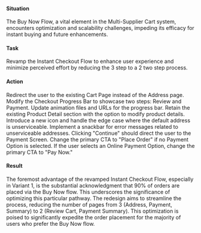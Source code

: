 #### Situation
The Buy Now Flow, a vital element in the Multi-Supplier Cart system, encounters optimization and scalability challenges, impeding its efficacy for instant buying and future enhancements.

#### Task
Revamp the Instant Checkout Flow to enhance user experience and minimize perceived effort by reducing the 3 step to a 2 two step process.

#### Action
Redirect the user to the existing Cart Page instead of the Address page.
Modify the Checkout Progress Bar to showcase two steps: Review and Payment.
Update animation files and URLs for the progress bar.
Retain the existing Product Detail section with the option to modify product details.
Introduce a new icon and handle the edge case where the default address is unserviceable.
Implement a snackbar for error messages related to unserviceable addresses.
Clicking "Continue" should direct the user to the Payment Screen.
Change the primary CTA to "Place Order" if no Payment Option is selected.
If the user selects an Online Payment Option, change the primary CTA to "Pay Now."


#### Result
The foremost advantage of the revamped Instant Checkout Flow, especially in Variant 1, is the substantial acknowledgment that 90% of orders are placed via the Buy Now flow. This underscores the significance of optimizing this particular pathway. The redesign aims to streamline the process, reducing the number of pages from 3 (Address, Payment, Summary) to 2 (Review Cart, Payment Summary). This optimization is poised to significantly expedite the order placement for the majority of users who prefer the Buy Now flow.